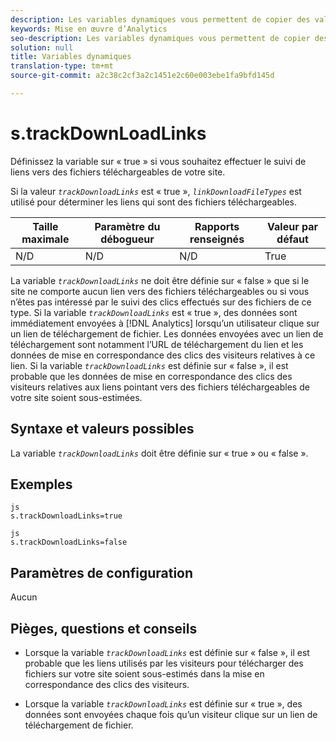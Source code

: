 ```yaml
---
description: Les variables dynamiques vous permettent de copier des valeurs d’une variable vers une autre sans entrer les valeurs complètes à plusieurs reprises dans les demandes d’image sur votre site.
keywords: Mise en œuvre d’Analytics
seo-description: Les variables dynamiques vous permettent de copier des valeurs d’une variable vers une autre sans entrer les valeurs complètes à plusieurs reprises dans les demandes d’image sur votre site.
solution: null
title: Variables dynamiques
translation-type: tm+mt
source-git-commit: a2c38c2cf3a2c1451e2c60e003ebe1fa9bfd145d

---
```



# s.trackDownLoadLinks

Définissez la variable sur « true » si vous souhaitez effectuer le suivi de liens vers des fichiers téléchargeables de votre site.

Si la valeur *`trackDownloadLinks`* est « true », *`linkDownloadFileTypes`* est utilisé pour déterminer les liens qui sont des fichiers téléchargeables.

| Taille maximale | Paramètre du débogueur | Rapports renseignés | Valeur par défaut |
|---|---|---|---|
| N/D | N/D | N/D | True |

La variable *`trackDownloadLinks`* ne doit être définie sur « false » que si le site ne comporte aucun lien vers des fichiers téléchargeables ou si vous n’êtes pas intéressé par le suivi des clics effectués sur des fichiers de ce type. Si la variable *`trackDownloadLinks`* est « true », des données sont immédiatement envoyées à [!DNL Analytics] lorsqu’un utilisateur clique sur un lien de téléchargement de fichier. Les données envoyées avec un lien de téléchargement sont notamment l’URL de téléchargement du lien et les données de mise en correspondance des clics des visiteurs relatives à ce lien. Si la variable *`trackDownloadLinks`* est définie sur « false », il est probable que les données de mise en correspondance des clics des visiteurs relatives aux liens pointant vers des fichiers téléchargeables de votre site soient sous-estimées.

## Syntaxe et valeurs possibles

La variable *`trackDownloadLinks`* doit être définie sur « true » ou « false ».

## Exemples

```
js
s.trackDownloadLinks=true 
```

```
js
s.trackDownloadLinks=false
```

## Paramètres de configuration

Aucun

## Pièges, questions et conseils

* Lorsque la variable *`trackDownloadLinks`* est définie sur « false », il est probable que les liens utilisés par les visiteurs pour télécharger des fichiers sur votre site soient sous-estimés dans la mise en correspondance des clics des visiteurs.

* Lorsque la variable *`trackDownloadLinks`* est définie sur « true », des données sont envoyées chaque fois qu’un visiteur clique sur un lien de téléchargement de fichier.